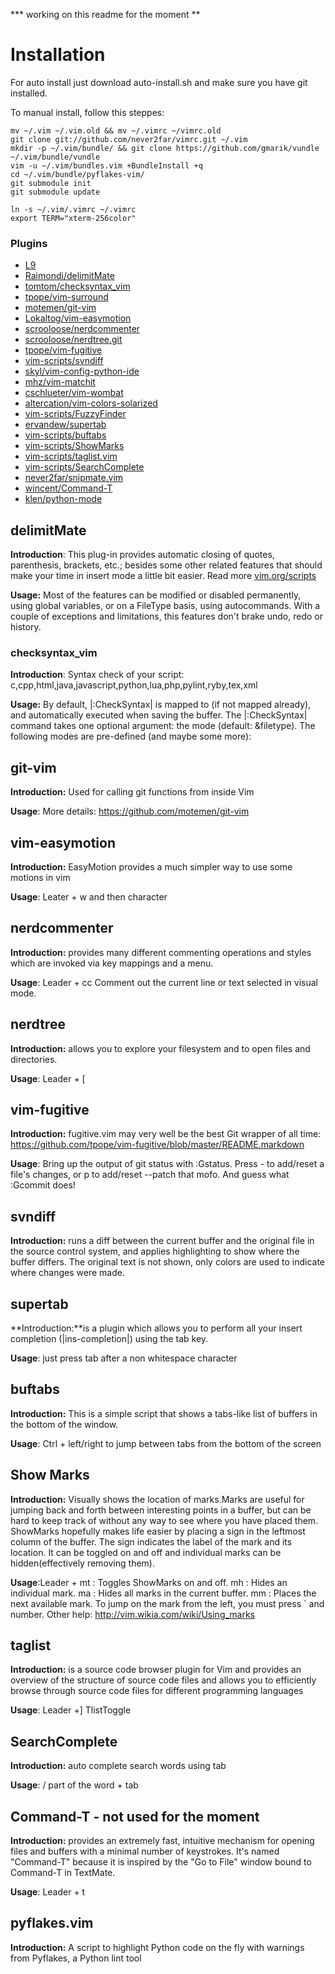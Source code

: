 *** working on this readme for the moment **

Installation
============

For auto install just download auto-install.sh and make sure you have git installed.

To manual install, follow this steppes: 

    mv ~/.vim ~/.vim.old && mv ~/.vimrc ~/vimrc.old
    git clone git://github.com/never2far/vimrc.git ~/.vim
    mkdir -p ~/.vim/bundle/ && git clone https://github.com/gmarik/vundle ~/.vim/bundle/vundle
    vim -u ~/.vim/bundles.vim +BundleInstall +q
    cd ~/.vim/bundle/pyflakes-vim/
    git submodule init
    git submodule update

    ln -s ~/.vim/.vimrc ~/.vimrc
    export TERM="xterm-256color"


### Plugins

* [L9](https://bitbucket.org/ns9tks/vim-l9)
* [Raimondi/delimitMate](https://github.com/Raimondi/delimitMate)
* [tomtom/checksyntax_vim](https://github.com/tomtom/checksyntax_vim)
* [tpope/vim-surround](https://github.com/tpope/vim-surround)
* [motemen/git-vim](https://github.com/motemen/git-vim)
* [Lokaltog/vim-easymotion](https://github.com/Lokaltog/vim-easymotion)
* [scrooloose/nerdcommenter](http://github.com/scrooloose/nerdcommenter)
* [scrooloose/nerdtree.git](http://github.com/scrooloose/nerdtree)
* [tpope/vim-fugitive](http://github.com/tpope/vim-fugitive)
* [vim-scripts/svndiff](https://github.com/vim-scripts/svndiff)
* [skyl/vim-config-python-ide](https://github.com/skyl/vim-config-python-ide)
* [mhz/vim-matchit](https://github.com/mhz/vim-matchit)
* [cschlueter/vim-wombat](https://github.com/cschlueter/vim-wombat)
* [altercation/vim-colors-solarized](https://github.com/altercation/vim-colors-solarized)
* [vim-scripts/FuzzyFinder](https://github.com/vim-scripts/FuzzyFinder)
* [ervandew/supertab](https://github.com/ervandew/supertab)
* [vim-scripts/buftabs](https://github.com/vim-scripts/buftabs)
* [vim-scripts/ShowMarks](https://github.com/vim-scripts/ShowMarks)
* [vim-scripts/taglist.vim](https://github.com/vim-scripts/taglist.vim)
* [vim-scripts/SearchComplete](https://github.com/vim-scripts/SearchComplete)
* [never2far/snipmate.vim](https://github.com/never2far/snipmate.vim)
* [wincent/Command-T](https://github.com/wincent/Command-T)
* [klen/python-mode](https://github.com/klen/python-mode)

## delimitMate

**Introduction**: This plug-in provides automatic closing of quotes, parenthesis, brackets, etc.; besides some other related features 
that should make your time in insert mode a little bit easier. Read more [vim.org/scripts](http://www.vim.org/scripts/script.php?script_id=2754)

**Usage:** Most of the features can be modified or disabled permanently, using global variables, or on a FileType basis, 
using autocommands. With a couple of exceptions and limitations, this features don't brake undo, redo or history.


### checksyntax_vim

**Introduction**: Syntax check of your script: c,cpp,html,java,javascript,python,lua,php,pylint,ryby,tex,xml

**Usage:** By default, |:CheckSyntax| is mapped to <F5> (if not mapped already), and  automatically executed when saving the buffer.
The |:CheckSyntax| command takes one optional argument: the mode (default: &filetype). The following modes are pre-defined (and maybe some more): 

##  git-vim

**Introduction:** Used for calling git functions from inside Vim

**Usage**: More details: https://github.com/motemen/git-vim

## vim-easymotion 

**Introduction:** EasyMotion provides a much simpler way to use some motions in vim

**Usage**: Leater + w and then character

## nerdcommenter 

**Introduction:** provides many different commenting operations and styles which are invoked via key mappings and a menu.

**Usage**: Leader + cc Comment out the current line or text selected in visual mode.
 
##  nerdtree

**Introduction:** allows you to explore your filesystem and to open files and directories. 

**Usage**: Leader + [


## vim-fugitive 

**Introduction:** fugitive.vim may very well be the best Git wrapper of all time: https://github.com/tpope/vim-fugitive/blob/master/README.markdown

**Usage**: Bring up the output of git status with :Gstatus. Press - to add/reset a file's changes, or p to add/reset --patch that mofo. And guess what :Gcommit does!

##  svndiff

**Introduction:** runs a diff between the current buffer and the original file in the source control system, and applies highlighting to show where the buffer differs. The original text is not shown, only colors are used to indicate where changes were made. 

##  supertab 

**Introduction:**is a plugin which allows you to perform all your insert completion (|ins-completion|) using the tab key.

**Usage**: just press tab after a non whitespace character

##  buftabs

**Introduction:** This is a simple script that shows a tabs-like list of buffers in the bottom of the window. 

**Usage**: Ctrl + left/right to jump between tabs from the bottom of the screen

## Show Marks 

**Introduction:** Visually shows the location of marks.Marks are useful for jumping back and forth between interesting points in a buffer, but can be hard to keep track of without any way to see where you have placed them.  ShowMarks hopefully makes life easier by placing a sign in the leftmost column of the buffer.  The sign indicates the label of the mark and its location.
It can be toggled on and off and individual marks can be hidden(effectively removing them).

**Usage**:Leader + 
   mt : Toggles ShowMarks on and off.
   mh : Hides an individual mark.
   ma : Hides all marks in the current buffer.
   mm : Places the next available mark.
To jump on the mark from the left, you must press ` and number. Other help: http://vim.wikia.com/wiki/Using_marks

##  taglist

**Introduction:** is a source code browser plugin for Vim and provides an overview of the structure of source code files and allows
you to efficiently browse through source code files for different programming languages

**Usage**: Leader +] TlistToggle 

##  SearchComplete

**Introduction:** auto complete search words using tab 

**Usage**: / part of the word + tab

##  Command-T - not used for the moment

**Introduction:** provides an extremely fast, intuitive mechanism for opening files and buffers with a minimal number of keystrokes. It's named
"Command-T" because it is inspired by the "Go to File" window bound to Command-T in TextMate.

**Usage**: Leader + t

## pyflakes.vim 

**Introduction:** A script to highlight Python code on the fly with warnings from Pyflakes, a Python lint tool
